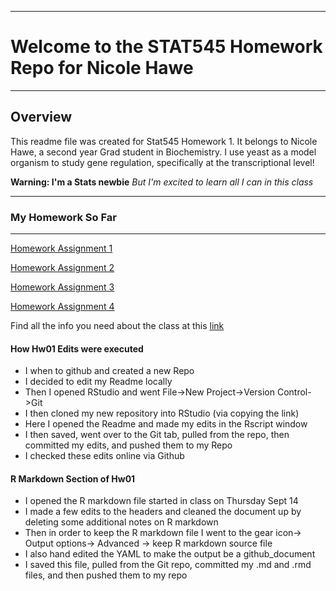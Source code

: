 ***
# Welcome to the STAT545 Homework Repo for Nicole Hawe
***


## Overview

This readme file was created for Stat545 Homework 1. It belongs to Nicole Hawe, a second year Grad student in Biochemistry. I use yeast as a model organism to study gene regulation, specifically at the transcriptional level!

**Warning: I'm a Stats newbie**
*But I'm excited to learn all I can in this class* 

***
### My Homework So Far
***
[Homework Assignment 1](https://github.com/nicolehawe/STAT545-HW-Hawe-Nicole/tree/master/HW01)

[Homework Assignment 2](https://github.com/nicolehawe/STAT545-HW-Hawe-Nicole/tree/master/HW02)

[Homework Assignment 3](https://github.com/nicolehawe/STAT545-HW-Hawe-Nicole/tree/master/HW03)

[Homework Assignment 4](https://github.com/nicolehawe/STAT545-HW-Hawe-Nicole/tree/master/HW04)



Find all the info you need about the class at this [link](http://stat545.com/index.html)

#### How Hw01 Edits were executed

- I when to github and created a new Repo
- I decided to edit my Readme locally
- Then I opened RStudio and went File->New Project->Version Control->Git
- I then cloned my new repository into RStudio (via copying the link)
- Here I opened the Readme and made my edits in the Rscript window
- I then saved, went over to the Git tab, pulled from the repo, then committed my edits, and pushed them to my Repo 
- I checked these edits online via Github

#### R Markdown Section of Hw01

- I opened the R markdown file started in class on Thursday Sept 14
- I made a few edits to the headers and cleaned the document up by deleting some additional notes on R markdown
- Then in order to keep the R markdown file I went to the gear icon-> Output options-> Advanced -> keep R markdown source file
- I also hand edited the YAML to make the output be a github_document
- I saved this file, pulled from the Git repo, committed my .md and .rmd files, and then pushed them to my repo
